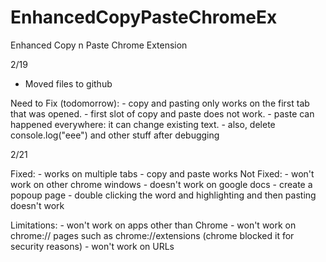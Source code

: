 # EnhancedCopyPasteChromeEx
Enhanced Copy n Paste Chrome Extension

2/19
- Moved files to github

Need to Fix (todomorrow):
    - copy and pasting only works on the first tab that was opened.
    - first slot of copy and paste does not work.
    - paste can happened everywhere: it can change existing text. 
    - also, delete console.log("eee") and other stuff after debugging



2/21

Fixed: 
    - works on multiple tabs
    - copy and paste works
Not Fixed: 
    - won't work on other chrome windows
    - doesn't work on google docs
    - create a popoup page
    - double clicking the word and highlighting and then pasting doesn't work

Limitations:
    - won't work on apps other than Chrome
    - won't work on chrome:// pages such as chrome://extensions (chrome blocked it for security reasons)
    - won't work on URLs
